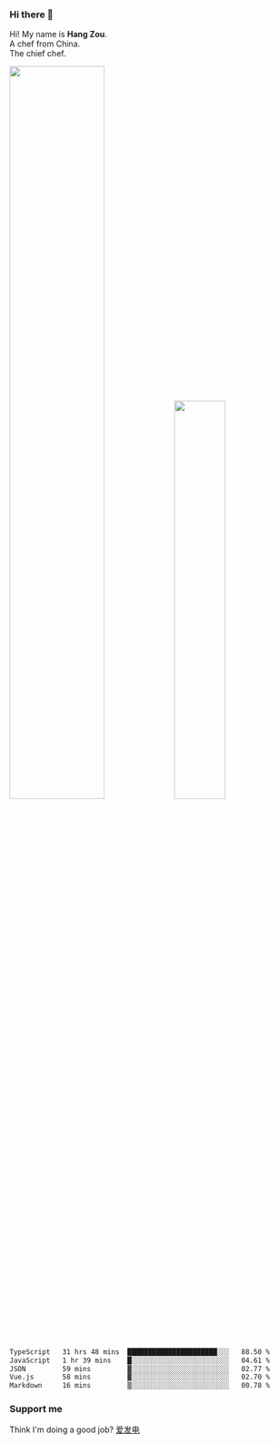 ### Hi there 👋

Hi! My name is **Hang Zou**.  
A chef from China.  
The chief chef.

<img align="" width="57.5%" src="https://github-readme-stats.vercel.app/api?username=zouhangwithsweet&hide_title=true&hide_border=true&show_icons=true&include_all_commits=true&line_height=21" /><img align="" width="42.4%" src="https://github-readme-stats.vercel.app/api/top-langs/?username=zouhangwithsweet&hide_title=true&hide_border=true&layout=compact" />

<!--START_SECTION:waka-->

```txt
TypeScript   31 hrs 48 mins  ██████████████████████░░░   88.50 %
JavaScript   1 hr 39 mins    █░░░░░░░░░░░░░░░░░░░░░░░░   04.61 %
JSON         59 mins         ▓░░░░░░░░░░░░░░░░░░░░░░░░   02.77 %
Vue.js       58 mins         ▓░░░░░░░░░░░░░░░░░░░░░░░░   02.70 %
Markdown     16 mins         ▒░░░░░░░░░░░░░░░░░░░░░░░░   00.78 %
```

<!--END_SECTION:waka-->

### Support me

Think I'm doing a good job? [爱发电](https://afdian.net/@zouhangsweet)
